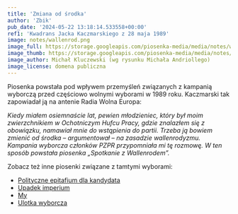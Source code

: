 ```yaml
---
title: 'Zmiana od środka'
author: 'Zbik'
pub_date: '2024-05-22 13:18:14.533558+00:00'
ref1: 'Kwadrans Jacka Kaczmarskiego z 28 maja 1989'
image: notes/wallenrod.png
image_full: https://storage.googleapis.com/piosenka-media/media/notes/wallenrod.png
image_thumb: https://storage.googleapis.com/piosenka-media/media/notes/wallenrod.png.0x300_q85_upscale.png
image_author: Michał Kluczewski (wg rysunku Michała Andriollego)
image_license: domena publiczna
---
```


Piosenka powstała pod wpływem przemyśleń związanych z kampanią wyborczą przed częściowo wolnymi wyborami w 1989 roku. Kaczmarski tak zapowiadał ją na antenie Radia Wolna Europa:

_Kiedy miałem osiemnaście lat, pewien młodzieniec, który był moim zwierzchnikiem w Ochotniczym Hufcu Pracy, gdzie znalazłem się z obowiązku, namawiał mnie do wstąpienia do partii. Trzeba ją bowiem zmienić od środka – argumentował – na zasadzie wallenrodyzmu. Kampania wyborcza członków PZPR przypomniała mi tę rozmowę. W ten sposób powstała piosenka „Spotkanie z Wallenrodem”._

Zobacz też inne piosenki związane z tamtymi wyborami:

- [Polityczne epitafium dla kandydata](https://piosenkaztekstem.pl/opracowanie/jacek\-kaczmarski\-polityczne\-epitafium\-dla\-kandydata/)
 - [Upadek imperium](https://piosenkaztekstem.pl/opracowanie/jacek\-kaczmarski\-upadek\-imperium/)
 - [My](https://piosenkaztekstem.pl/opracowanie/jacek\-kaczmarski\-my/)
 - [Ulotka wyborcza](https://piosenkaztekstem.pl/opracowanie/jacek\-kaczmarski\-ulotka\-wyborcza/)